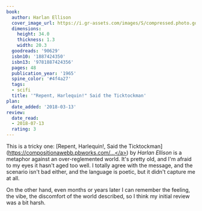 ```yaml
---
book:
  author: Harlan Ellison
  cover_image_url: https://i.gr-assets.com/images/S/compressed.photo.goodreads.com/books/1171217501l/90629.jpg
  dimensions:
    height: 34.0
    thickness: 1.3
    width: 20.3
  goodreads: '90629'
  isbn10: '1887424350'
  isbn13: '9781887424356'
  pages: 48
  publication_year: '1965'
  spine_color: '#4f4a27'
  tags:
  - scifi
  title: '"Repent, Harlequin!" Said the Ticktockman'
plan:
  date_added: '2018-03-13'
review:
  date_read:
  - 2018-07-13
  rating: 3
---
```


This is a tricky one: [Repent, Harlequin!, Said the Ticktockman](<a target="_blank" href="https://compositionawebb.pbworks.com/f/%255C%27Repent,%2BHarlequin!%255C%27%2BSaid%2Bthe%2BTicktockman%2Bby%2BHarlan%2BEllison.pdf" rel="nofollow">https://compositionawebb.pbworks.com/...</a>) by *Harlan Ellison* is a metaphor against an over-reglemented world. It's pretty old, and I'm afraid to my eyes it hasn't aged too well. I totally agree with the message, and the scenario isn't bad either, and the language is poetic, but it didn't capture me at all.

On the other hand, even months or years later I can remember the feeling, the vibe, the discomfort of the world
described, so I think my initial review was a bit harsh.
